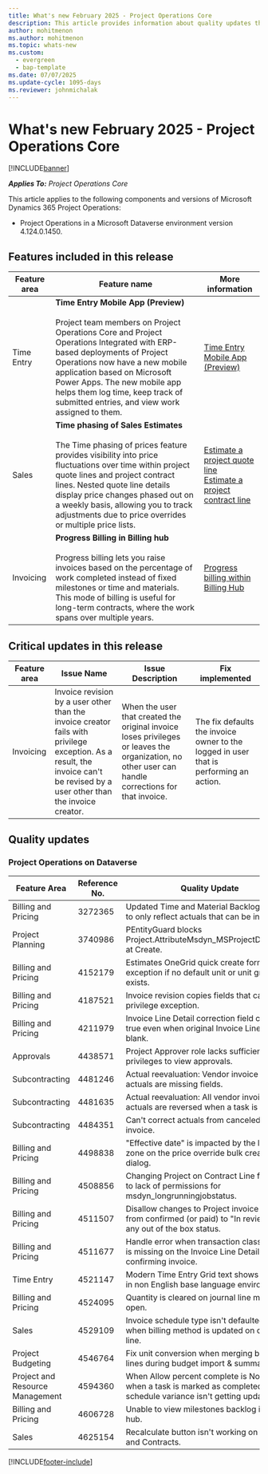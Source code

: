 ```yaml
---
title: What's new February 2025 - Project Operations Core
description: This article provides information about quality updates that are available in the February 2025 release of Microsoft Dynamics 365 Project Operations Core.
author: mohitmenon
ms.author: mohitmenon
ms.topic: whats-new
ms.custom:
  - evergreen
  - bap-template
ms.date: 07/07/2025
ms.update-cycle: 1095-days
ms.reviewer: johnmichalak
---
```


# What's new February 2025 - Project Operations Core

[!INCLUDE[banner](../../includes/banner.md)]

_**Applies To:** Project Operations Core_

This article applies to the following components and versions of Microsoft Dynamics 365 Project Operations:

- Project Operations in a Microsoft Dataverse environment version 4.124.0.1450.

## Features included in this release

| **Feature area** | **Feature name** | **More information** |
| --- | --- | --- |
| Time Entry |**Time Entry Mobile App (Preview)** <br><br>  Project team members on Project Operations Core and Project Operations Integrated with ERP-based deployments of Project Operations now have a new mobile application based on Microsoft Power Apps. The new mobile app helps them log time, keep track of submitted entries, and view work assigned to them. | [Time Entry Mobile App (Preview)](../../time/time-entry-mobile-app.md)  |
| Sales |**Time phasing of Sales Estimates** <br><br> The Time phasing of prices feature provides visibility into price fluctuations over time within project quote lines and project contract lines. Nested quote line details display price changes phased out on a weekly basis, allowing you to track adjustments due to price overrides or multiple price lists.| [Estimate a project quote line](../../sales/create-estimate-quote-line.md) <br> [Estimate a project contract line](../../sales/create-estimate-contract-line.md) |
| Invoicing |**Progress Billing in Billing hub** <br><br> Progress billing lets you raise invoices based on the percentage of work completed instead of fixed milestones or time and materials. This mode of billing is useful for long-term contracts, where the work spans over multiple years. | [Progress billing within Billing Hub](../../proforma-invoicing/billing-hub.md)  |

## Critical updates in this release

| **Feature area** | **Issue Name** | **Issue Description** | **Fix implemented** |
| --- | --- | --- | --- | 
| Invoicing | Invoice revision by a user other than the invoice creator fails with privilege exception. As a result, the invoice can't be revised by a user other than the invoice creator. | When the user that created the original invoice loses privileges or leaves the organization, no other user can handle corrections for that invoice. | The fix defaults the invoice owner to the logged in user that is performing an action. |


## Quality updates

### Project Operations on Dataverse

| **Feature Area** | **Reference No.** | **Quality Update** |
| --- | --- | --- |
|Billing and Pricing|	3272365|	Updated Time and Material Backlog Filters to only reflect actuals that can be invoiced.|
|Project Planning|	3740986|	PEntityGuard blocks Project.AttributeMsdyn_MSProjectDocument at Create.|
|Billing and Pricing|	4152179|	Estimates OneGrid quick create form throws exception if no default unit or unit group exists.|
|Billing and Pricing|	4187521|	Invoice revision copies fields that cause privilege exception.|
|Billing and Pricing|	4211979|	Invoice Line Detail correction field can be true even when original Invoice Line Detail is blank.|
|Approvals|	4438571|	Project Approver role lacks sufficient privileges to view approvals.|
|Subcontracting|	4481246|	Actual reevaluation: Vendor invoice cost actuals are missing fields.|
|Subcontracting|	4481635|	Actual reevaluation: All vendor invoice actuals are reversed when a task is deleted.|
|Subcontracting|	4484351|	Can't correct actuals from canceled vendor invoice.|
|Billing and Pricing|	4498838|	"Effective date" is impacted by the local time zone on the price override bulk create dialog.|
|Billing and Pricing|	4508856|	Changing Project on Contract Line fails due to lack of permissions for msdyn_longrunningjobstatus.|
|Billing and Pricing|	4511507|	Disallow changes to Project invoice status from confirmed (or paid) to "In review" or any out of the box status.|
|Billing and Pricing|	4511677|	Handle error when transaction classification is missing on the Invoice Line Detail when confirming invoice.|
|Time Entry|	4521147|	Modern Time Entry Grid text shows English in non English base language environments.|
|Billing and Pricing|	4524095|	Quantity is cleared on journal line main form open.|
|Sales|	4529109|	Invoice schedule type isn't defaulted again when billing method is updated on quote line.|
|Project Budgeting|	4546764|	Fix unit conversion when merging budget lines during budget import & summarization.|
|Project and Resource Management|	4594360|	When Allow percent complete is No, and when a task is marked as completed, schedule variance isn't getting updated.|
|Billing and Pricing|	4606728|	Unable to view milestones backlog in Billing hub.|
|Sales|	4625154|	Recalculate button isn't working on Quotes and Contracts.|

[!INCLUDE[footer-include](../../includes/footer-banner.md)]
